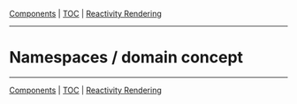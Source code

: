 [Components](composite.md) | [TOC](README.md#namespaces--domain-concept) | [Reactivity Rendering](#reactive.md)
- - -

# Namespaces / domain concept


- - -

[Components](composite.md) | [TOC](README.md#namespaces--domain-concept) | [Reactivity Rendering](#reactive.md)
